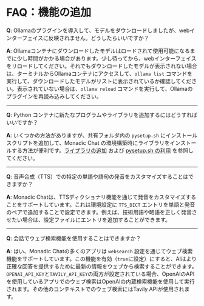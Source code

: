 # FAQ：機能の追加

**Q**: Ollamaのプラグインを導入して、モデルをダウンロードしましたが、webインターフェイスに反映されません。どうしたらいいですか？

**A**:  Ollamaコンテナにダウンロードしたモデルはロードされて使用可能になるまでに少し時間がかかる場合があります。少し待ってから、webインターフェイスをリロードしてください。それでもダウンロードしたモデルが表示されない場合は、ターミナルからOllamaコンテナにアクセスして、`ollama list` コマンドを実行して、ダウンロードしたモデルがリストに表示されているか確認してください。表示されていない場合は、`ollama reload` コマンドを実行して、Ollamaのプラグインを再読み込みしてください。

---

**Q**: Python コンテナに新たなプログラムやライブラリを追加するにはどうすればいいですか？

**A**: いくつかの方法がありますが、共有フォルダ内の `pysetup.sh` にインストールスクリプトを追加して、Monadic Chat の環境構築時にライブラリをインストールする方法が便利です。[ライブラリの追加](./python-container?id=ライブラリの追加) および [pysetup.sh の利用](./python-container?id=pysetupsh-の利用) を参照してください。

---

**Q**: 音声合成（TTS）での特定の単語や語句の発音をカスタマイズすることはできますか？

**A**: Monadic Chatは、TTSディクショナリ機能を通じて発音をカスタマイズすることをサポートしています。これは環境設定に `TTS_DICT` エントリを単語と発音のペアで追加することで設定できます。例えば、技術用語や略語を正しく発音させたい場合は、設定ファイルにエントリを追加することができます。

---

**Q**: 会話でウェブ検索機能を使用することはできますか？

**A**: はい、Monadic Chatの多くのアプリは `websearch` 設定を通じてウェブ検索機能をサポートしています。この機能を有効（`true`に設定）にすると、AIはより正確な回答を提供するために最新の情報をウェブから検索することができます。`OPENAI_API_KEY`と`TAVILY_API_KEY`の両方が設定されている場合、OpenAIのAPIを使用しているアプリでのウェブ検索はOpenAIの内蔵検索機能を使用して実行されます。その他のコンテキストでのウェブ検索にはTavily APIが使用されます。
